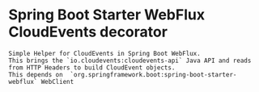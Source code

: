 # Spring Boot Starter WebFlux CloudEvents decorator
    Simple Helper for CloudEvents in Spring Boot WebFlux. 
    This brings the `io.cloudevents:cloudevents-api` Java API and reads from HTTP Headers to build CloudEvent objects.
    This depends on  `org.springframework.boot:spring-boot-starter-webflux` WebClient
